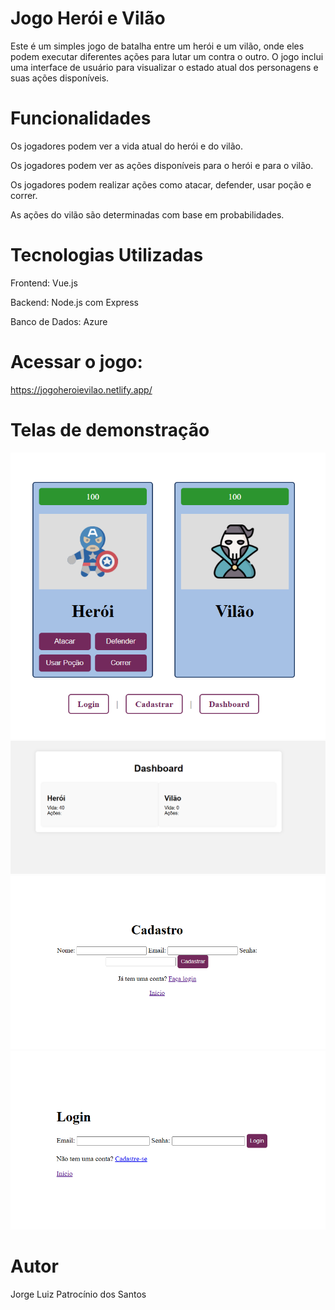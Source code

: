 # Jogo Herói e Vilão
Este é um simples jogo de batalha entre um herói e um vilão, onde eles podem executar diferentes ações para lutar um contra o outro. O jogo inclui uma interface de usuário para visualizar o estado atual dos personagens e suas ações disponíveis.

# Funcionalidades
Os jogadores podem ver a vida atual do herói e do vilão.

Os jogadores podem ver as ações disponíveis para o herói e para o vilão.

Os jogadores podem realizar ações como atacar, defender, usar poção e correr.

As ações do vilão são determinadas com base em probabilidades.

# Tecnologias Utilizadas
Frontend: Vue.js

Backend: Node.js com Express

Banco de Dados: Azure

# Acessar o jogo:

https://jogoheroievilao.netlify.app/

# Telas de demonstração

<img src="img/imginicial.png">

<img src="img/imgdashboard.png">

<img src="img/imgcadastro.png">

<img src="img/imglogin.png">

# Autor
Jorge Luiz Patrocínio dos Santos
